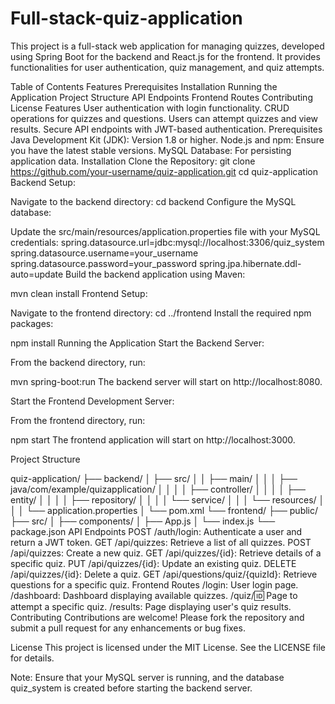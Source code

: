 ﻿# Full-stack-quiz-application
 This project is a full-stack web application for managing quizzes, developed using Spring Boot for the backend and React.js for the frontend. It provides functionalities for user authentication, quiz management, and quiz attempts.

Table of Contents
Features
Prerequisites
Installation
Running the Application
Project Structure
API Endpoints
Frontend Routes
Contributing
License
Features
User authentication with login functionality.
CRUD operations for quizzes and questions.
Users can attempt quizzes and view results.
Secure API endpoints with JWT-based authentication.
Prerequisites
Java Development Kit (JDK): Version 1.8 or higher.
Node.js and npm: Ensure you have the latest stable versions.
MySQL Database: For persisting application data.
Installation
Clone the Repository:
git clone https://github.com/your-username/quiz-application.git
cd quiz-application
Backend Setup:

Navigate to the backend directory:
cd backend
Configure the MySQL database:

Update the src/main/resources/application.properties file with your MySQL credentials:
spring.datasource.url=jdbc:mysql://localhost:3306/quiz_system
spring.datasource.username=your_username
spring.datasource.password=your_password
spring.jpa.hibernate.ddl-auto=update
Build the backend application using Maven:

mvn clean install
Frontend Setup:

Navigate to the frontend directory:
cd ../frontend
Install the required npm packages:

npm install
Running the Application
Start the Backend Server:

From the backend directory, run:

mvn spring-boot:run
The backend server will start on http://localhost:8080.

Start the Frontend Development Server:

From the frontend directory, run:


npm start
The frontend application will start on http://localhost:3000.

Project Structure

quiz-application/
├── backend/
│   ├── src/
│   │   ├── main/
│   │   │   ├── java/com/example/quizapplication/
│   │   │   │   ├── controller/
│   │   │   │   ├── entity/
│   │   │   │   ├── repository/
│   │   │   │   └── service/
│   │   │   └── resources/
│   │   │       └── application.properties
│   └── pom.xml
└── frontend/
    ├── public/
    ├── src/
    │   ├── components/
    │   ├── App.js
    │   └── index.js
    └── package.json
API Endpoints
POST /auth/login: Authenticate a user and return a JWT token.
GET /api/quizzes: Retrieve a list of all quizzes.
POST /api/quizzes: Create a new quiz.
GET /api/quizzes/{id}: Retrieve details of a specific quiz.
PUT /api/quizzes/{id}: Update an existing quiz.
DELETE /api/quizzes/{id}: Delete a quiz.
GET /api/questions/quiz/{quizId}: Retrieve questions for a specific quiz.
Frontend Routes
/login: User login page.
/dashboard: Dashboard displaying available quizzes.
/quiz/:id: Page to attempt a specific quiz.
/results: Page displaying user's quiz results.
Contributing
Contributions are welcome! Please fork the repository and submit a pull request for any enhancements or bug fixes.

License
This project is licensed under the MIT License. See the LICENSE file for details.

Note: Ensure that your MySQL server is running, and the database quiz_system is created before starting the backend server.
